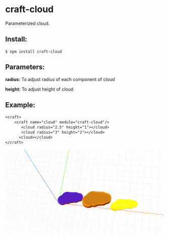 # craft-cloud
Parameterized cloud.

## Install:

    $ npm install craft-cloud

## Parameters:

**radius:** To adjust radius of each component of cloud

**height:** To adjust height of cloud

## Example:

    <craft>
        <craft name="cloud" module="craft-cloud"/>
           <cloud radius="2.5" height="1"></cloud>
           <cloud radius="3" height="2"></cloud>
          <cloud></cloud>
    </craft>

![example](example.png)
